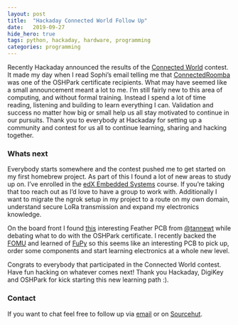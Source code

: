```yaml
---
layout:	post
title:	"Hackaday Connected World Follow Up"
date:	2019-09-27
hide_hero: true
tags: python, hackaday, hardware, programming
categories: programming
---
```


Recently Hackaday announced the results of the [Connected World](https://hackaday.io/contest/163251-connected-world-contest) contest. It made my day when I read Sophi’s email telling me that [ConnectedRoomba](https://hackaday.io/project/167025-connected-roomba) was one of the OSHPark certificate recipients. What may have seemed like a small announcement meant a lot to me. I’m still fairly new to this area of computing, and without formal training. Instead I spend a lot of time reading, listening and building to learn everything I can. Validation and success no matter how big or small help us all stay motivated to continue in our pursuits. Thank you to everybody at Hackaday for setting up a community and contest for us all to continue learning, sharing and hacking together.

### Whats next

Everybody starts somewhere and the contest pushed me to get started on my first homebrew project. As part of this I found a lot of new areas to study up on. I’ve enrolled in the [edX Embedded Systems](https://courses.edx.org/courses/course-v1:UTAustinX+UT.6.10x+3T2019/course/) course. If you’re taking that too reach out as I’d love to have a group to work with. Additionally I want to migrate the ngrok setup in my project to a route on my own domain, understand secure LoRa transmission and expand my electronics knowledge.

On the board front I found [this](https://oshpark.com/shared_projects/XuZmZmfd) interesting Feather PCB from [@tannewt](https://github.com/tannewt) while debating what to do with the OSHPark certificate. I recently backed the [FOMU](https://www.crowdsupply.com/sutajio-kosagi/fomu) and learned of [FuPy](https://fupy.github.io/) so this seems like an interesting PCB to pick up, order some components and start learning electronics at a whole new level.

Congrats to everybody that participated in the Connected World contest. Have fun hacking on whatever comes next! Thank you Hackaday, DigiKey and OSHPark for kick starting this new learning path :).

### Contact

If you want to chat feel free to follow up via [email](mailto:n0mn0m@burningdaylight.io) or on [Sourcehut](https://github.com/n0mn0m/gencon-portal).
